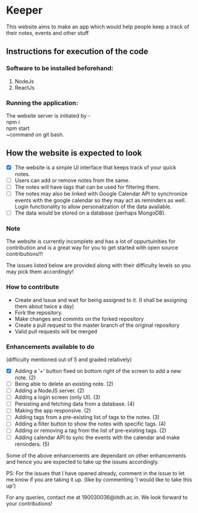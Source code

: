 <h1>Keeper</h1>
This website aims to make an app which would help people keep a track of their notes, events and other stuff

<h2> Instructions for execution of the code </h2>

<h3>Software to be installed beforehand: </h3>
<ol><li> NodeJs </li>
<li> ReactJs </li></ol>

<h3>Running the application: </h3>
The website server is initiated by - <br>
npm i<br>
npm start<br>
~command on git bash.<br>

<h2>How the website is expected to look</h2>


- [x] The website is a simple UI interface that keeps track of your quick notes. 
- [ ] Users can add or remove notes from the same. 
- [ ] The notes will have tags that can be used for filtering them. 
- [ ] The notes may also be linked with Google Calendar API to synchronize events with the google calendar so they may act as reminders as well. Login functionality to allow  personalization of the data available. 
- [ ] The data would be stored on a database (perhaps MongoDB).

<h3>Note</h3>
<p> The website is currently incomplete and has a lot of oppurtuinities for contribution and is a great way for you to get started with open source contributions!!!</p>
<p> The issues listed below are provided along with their difficulty levels so you may pick them accordingly!</p>

<h3> How to contribute </h3>
<ul>
<li> Create and Issue and wait for being assigned to it. (I shall be assigning them about twice a day) </li>
<li> Fork the repository. </li>
<li> Make changes and commits on the forked repository </li>
<li> Create a pull request to the master branch of the original repository </li>
<li> Valid pull requests will be merged</li>
</ul>

<h3> Enhancements available to do </h3> (difficulty mentioned out of 5 and graded relatively)

- [x] Adding a '+' button fixed on bottom right of the screen to add a new note. (2)
- [ ] Being able to delete an existing note. (2)
- [ ] Adding a NodeJS server. (2)
- [ ] Adding a login screen (only UI). (3)
- [ ] Persisting and fetching data from a database. (4)
- [ ] Making the app responsive. (2)
- [ ] Adding tags from a pre-existing list of tags to the notes. (3)
- [ ] Adding a filter button to show the notes with specific tags. (4)
- [ ] Adding or removing a tag from the list of pre-existing tags. (2)
- [ ] Adding calendar API to sync the events with the calendar and make reminders. (5)

Some of the above enhancements are dependant on other enhancements and hence you are expected to take up the issues accordingly. 
<p> PS: For the issues that I have opened already, comment in the issue to let me know if you are taking it up. (like by commenting 'I would like to take this up')</p>
<p> For any queries, contact me at 190030036@iitdh.ac.in. We look forward to your contributions! </p>
